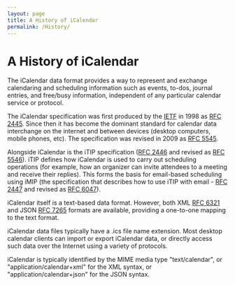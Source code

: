 ```yaml
---
layout: page
title: A History of iCalendar
permalink: /History/
---
```


# A History of iCalendar

The iCalendar data format provides a way to represent and
exchange calendaring and scheduling information such as events,
to-dos, journal entries, and free/busy information, independent of any
particular calendar service or protocol.

The iCalendar specification was first produced by the [IETF](https://ietf.org) in 1998 as [RFC 2445](https://tools.ietf.org/html/rfc2445). Since then it has become the dominant standard for calendar data interchange on the internet and between devices (desktop computers, mobile phones, etc). The specification was revised in 2009 as [RFC 5545](https://tools.ietf.org/html/rfc5545).

Alongside iCalendar is the iTIP specification ([RFC 2446](https://tools.ietf.org/html/rfc2446) and revised as [RFC 5546](https://tools.ietf.org/html/rfc5546)). iTIP defines how iCalendar is used to carry out scheduling operations (for example, how an organizer can invite attendees to a meeting and receive their replies). This forms the basis for email-based scheduling using iMIP (the specification that describes how to use iTIP with email - [RFC 2447](https://tools.ietf.org/html/rfc2447) and revised as [RFC 6047](https://tools.ietf.org/html/rfc6047)).

iCalendar itself is a text-based data format. However, both XML [RFC 6321](https://tools.ietf.org/html/rfc6321) and JSON [RFC 7265](https://tools.ietf.org/html/rfc7265) formats are available, providing a one-to-one mapping to the text format.

iCalendar data files typically have a .ics file name extension. Most desktop calendar clients can import or export iCalendar data, or directly access such data over the Internet using a variety of protocols.

iCalendar is typically identified by the MIME media type "text/calendar", or "application/calendar+xml" for the XML syntax, or "application/calendar+json" for the JSON syntax.